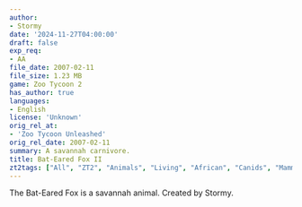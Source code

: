 ```yaml
---
author:
- Stormy
date: '2024-11-27T04:00:00'
draft: false
exp_req:
- AA
file_date: 2007-02-11
file_size: 1.23 MB
game: Zoo Tycoon 2
has_author: true
languages:
- English
license: 'Unknown'
orig_rel_at:
- 'Zoo Tycoon Unleashed'
orig_rel_date: 2007-02-11
summary: A savannah carnivore.
title: Bat-Eared Fox II
zt2tags: ["All", "ZT2", "Animals", "Living", "African", "Canids", "Mammals"]
---
```

The Bat-Eared Fox is a savannah animal. Created by Stormy.
